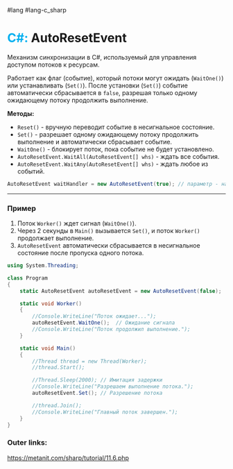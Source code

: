 #lang #lang-c_sharp 
# <font color="#00b0f0">C#:</font> AutoResetEvent

Механизм синхронизации в C#, используемый для управления доступом потоков к ресурсам.

Работает как флаг (событие), который потоки могут ожидать (`WaitOne()`) или устанавливать (`Set()`). После установки (`Set()`) событие автоматически сбрасывается в `false`, разрешая только одному ожидающему потоку продолжить выполнение.

**Методы:**
- `Reset()` - вручную переводит событие в несигнальное состояние.
- `Set()` - разрешает одному ожидающему потоку продолжить выполнение и автоматически сбрасывает событие.
- `WaitOne()` - блокирует поток, пока событие не будет установлено.
	<br>
- `AutoResetEvent.WaitAll(AutoResetEvent[] whs)` - ждать все события.
- `AutoResetEvent.WaitAny(AutoResetEvent[] whs)` - ждать любое из событий.

```csharp
AutoResetEvent waitHandler = new AutoResetEvent(true); // параметр - начальное состояние
```

---
### Пример

1. Поток `Worker()` ждет сигнал (`WaitOne()`).
2. Через 2 секунды в `Main()` вызывается `Set()`, и поток `Worker()` продолжает выполнение.
3. `AutoResetEvent` автоматически сбрасывается в несигнальное состояние после пропуска одного потока.

```csharp
using System.Threading;

class Program
{
    static AutoResetEvent autoResetEvent = new AutoResetEvent(false);

    static void Worker()
    {
        //Console.WriteLine("Поток ожидает...");
        autoResetEvent.WaitOne();  // Ожидание сигнала
        //Console.WriteLine("Поток продолжил выполнение.");
    }

    static void Main()
    {
        //Thread thread = new Thread(Worker);
        //thread.Start();

        //Thread.Sleep(2000); // Имитация задержки
        //Console.WriteLine("Разрешаем выполнение потока.");
        autoResetEvent.Set(); // Разрешение потока

        //thread.Join();
        //Console.WriteLine("Главный поток завершен.");
    }
}

```

### Outer links:
https://metanit.com/sharp/tutorial/11.6.php